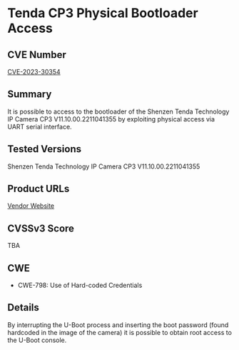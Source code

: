 # Tenda CP3 Physical Bootloader Access

## CVE Number

[CVE-2023-30354](https://www.cve.org/CVERecord?id=CVE-2023-30354)

## Summary

It is possible to access to the bootloader of the Shenzen Tenda Technology IP Camera CP3 V11.10.00.2211041355 by exploiting physical access via UART serial interface.

## Tested Versions

Shenzen Tenda Technology IP Camera CP3 V11.10.00.2211041355

## Product URLs

[Vendor Website](https://www.tendacn.com/us/product/CP3v22.html)

## CVSSv3 Score

TBA

## CWE

- CWE-798: Use of Hard-coded Credentials

## Details

By interrupting the U-Boot process and inserting the boot password (found hardcoded in the image of the camera) it is possible to obtain root access to the U-Boot console. 